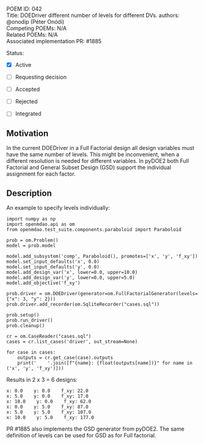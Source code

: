 POEM ID:  042  
Title:  DOEDriver different number of levels for different DVs.
authors: @onodip (Péter Onódi)  
Competing POEMs: N/A  
Related POEMs: N/A  
Associated implementation PR: #1885  

Status:

- [x] Active
- [ ] Requesting decision
- [ ] Accepted
- [ ] Rejected
- [ ] Integrated


## Motivation
In the current DOEDriver in a Full Factorial design all design variables must have the same number of levels.
This might be inconvenient, when a different resolution is needed for different variables. In pyDOE2 both 
Full Factorial and General Subset Design (GSD) support the individual assignment for each factor. 

## Description
An example to specify levels individually:

    import numpy as np
    import openmdao.api as om
    from openmdao.test_suite.components.paraboloid import Paraboloid
    
    prob = om.Problem()
    model = prob.model
    
    model.add_subsystem('comp', Paraboloid(), promotes=['x', 'y', 'f_xy'])
    model.set_input_defaults('x', 0.0)
    model.set_input_defaults('y', 0.0)
    model.add_design_var('x', lower=0.0, upper=10.0)
    model.add_design_var('y', lower=0.0, upper=5.0)
    model.add_objective('f_xy')
    
    prob.driver = om.DOEDriver(generator=om.FullFactorialGenerator(levels={"x": 3, "y": 2}))
    prob.driver.add_recorder(om.SqliteRecorder("cases.sql"))
    
    prob.setup()
    prob.run_driver()
    prob.cleanup()
    
    cr = om.CaseReader("cases.sql")
    cases = cr.list_cases('driver', out_stream=None)
    
    for case in cases:
        outputs = cr.get_case(case).outputs
        print('    '.join([f"{name}: {float(outputs[name])}" for name in ('x', 'y', 'f_xy')]))

Results in 2 x 3 = 6 designs:

    x: 0.0    y: 0.0    f_xy: 22.0
    x: 5.0    y: 0.0    f_xy: 17.0
    x: 10.0    y: 0.0    f_xy: 62.0
    x: 0.0    y: 5.0    f_xy: 87.0
    x: 5.0    y: 5.0    f_xy: 107.0
    x: 10.0    y: 5.0    f_xy: 177.0

PR #1885 also implements the GSD generator from pyDOE2. The same definition of levels can be
used for GSD as for Full factorial.

